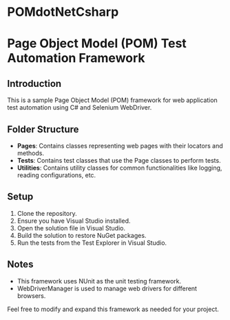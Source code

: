 # POMdotNetCsharp
# Page Object Model (POM) Test Automation Framework

## Introduction
This is a sample Page Object Model (POM) framework for web application test automation using C# and Selenium WebDriver.

## Folder Structure
- **Pages**: Contains classes representing web pages with their locators and methods.
- **Tests**: Contains test classes that use the Page classes to perform tests.
- **Utilities**: Contains utility classes for common functionalities like logging, reading configurations, etc.

## Setup
1. Clone the repository.
2. Ensure you have Visual Studio installed.
3. Open the solution file in Visual Studio.
4. Build the solution to restore NuGet packages.
5. Run the tests from the Test Explorer in Visual Studio.

## Notes
- This framework uses NUnit as the unit testing framework.
- WebDriverManager is used to manage web drivers for different browsers.

Feel free to modify and expand this framework as needed for your project.
